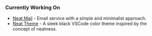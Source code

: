 ### Currently Working On

- [Neat Mail](https://github.com/mrnzdev/neat-mail) - Email service with a simple and minimalist approach.
- [Neat Theme](https://github.com/mrnzdev/neat-theme) - A sleek black VSCode color theme inspired by the concept of neatness.
